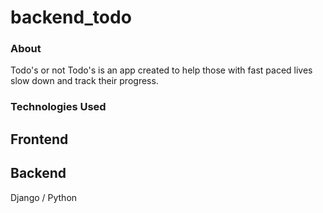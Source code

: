 # backend_todo
### About
Todo's or not Todo's is an app created to help those with fast paced lives slow down and track their progress.
### Technologies Used
## Frontend

## Backend
Django / Python
